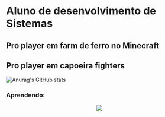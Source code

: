 # <strong>Aluno de desenvolvimento de Sistemas</strong>
## <strong>Pro player em  farm de ferro no Minecraft</strong>
## <strong>Pro player em capoeira fighters</strong>
![Anurag's GitHub stats](https://github-readme-stats.vercel.app/api?username=Matheus&show_icons=true&theme=transparent)

### Aprendendo:

<p align="center">
  <a href="https://github.com/Matheusgeronimo">
    <img src="https://komarev.com/ghpvc/?username=Matheusgeronimo&color=blue&style=flat)" />
   
  </a>




</div>


  
</p>
